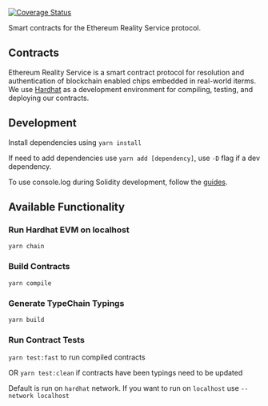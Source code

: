 [![Coverage Status](https://coveralls.io/repos/github/arx-research/ers-contracts/badge.svg?t=p3tecU)](https://coveralls.io/github/arx-research/ers-contracts)

Smart contracts for the Ethereum Reality Service protocol.

## Contracts
Ethereum Reality Service is a smart contract protocol for resolution and authentication of blockchain enabled chips embedded in real-world iterms. We use [Hardhat](https://hardhat.org/) as a development environment for compiling, testing, and deploying our contracts.

## Development

Install dependencies using `yarn install`

If need to add dependencies use `yarn add [dependency]`, use `-D` flag if a dev dependency.

To use console.log during Solidity development, follow the [guides](https://hardhat.org/guides/hardhat-console.html).

## Available Functionality

### Run Hardhat EVM on localhost

`yarn chain`

### Build Contracts

`yarn compile`

### Generate TypeChain Typings

`yarn build`

### Run Contract Tests

`yarn test:fast` to run compiled contracts

OR `yarn test:clean` if contracts have been typings need to be updated

Default is run on `hardhat` network. If you want to run on `localhost` use `--network localhost`
